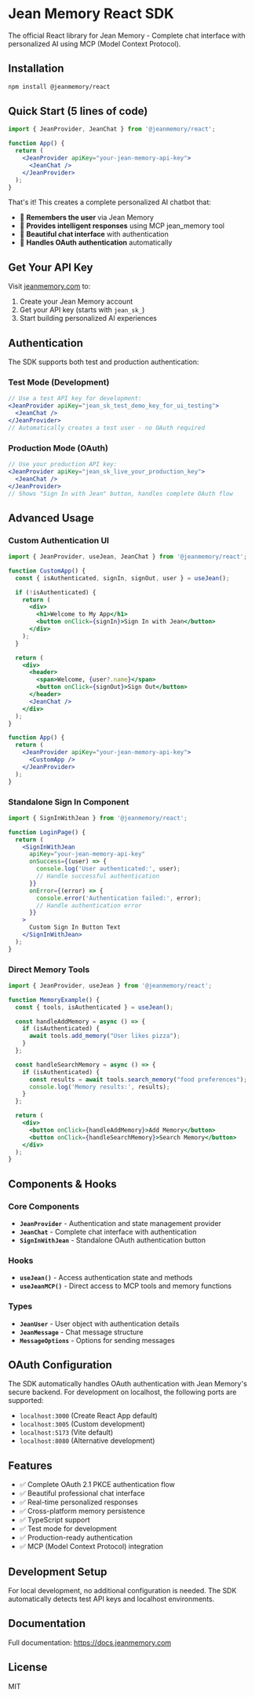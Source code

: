 # Jean Memory React SDK

The official React library for Jean Memory - Complete chat interface with personalized AI using MCP (Model Context Protocol).

## Installation

```bash
npm install @jeanmemory/react
```

## Quick Start (5 lines of code)

```jsx
import { JeanProvider, JeanChat } from '@jeanmemory/react';

function App() {
  return (
    <JeanProvider apiKey="your-jean-memory-api-key">
      <JeanChat />
    </JeanProvider>
  );
}
```

That's it! This creates a complete personalized AI chatbot that:
- 🧠 **Remembers the user** via Jean Memory
- 💬 **Provides intelligent responses** using MCP jean_memory tool  
- 🎯 **Beautiful chat interface** with authentication
- 🔐 **Handles OAuth authentication** automatically

## Get Your API Key

Visit [jeanmemory.com](https://jeanmemory.com) to:
1. Create your Jean Memory account
2. Get your API key (starts with `jean_sk_`)
3. Start building personalized AI experiences

## Authentication

The SDK supports both test and production authentication:

### Test Mode (Development)
```jsx
// Use a test API key for development:
<JeanProvider apiKey="jean_sk_test_demo_key_for_ui_testing">
  <JeanChat />
</JeanProvider>
// Automatically creates a test user - no OAuth required
```

### Production Mode (OAuth)
```jsx
// Use your production API key:
<JeanProvider apiKey="jean_sk_live_your_production_key">
  <JeanChat />
</JeanProvider>
// Shows "Sign In with Jean" button, handles complete OAuth flow
```

## Advanced Usage

### Custom Authentication UI
```jsx
import { JeanProvider, useJean, JeanChat } from '@jeanmemory/react';

function CustomApp() {
  const { isAuthenticated, signIn, signOut, user } = useJean();

  if (!isAuthenticated) {
    return (
      <div>
        <h1>Welcome to My App</h1>
        <button onClick={signIn}>Sign In with Jean</button>
      </div>
    );
  }

  return (
    <div>
      <header>
        <span>Welcome, {user?.name}</span>
        <button onClick={signOut}>Sign Out</button>
      </header>
      <JeanChat />
    </div>
  );
}

function App() {
  return (
    <JeanProvider apiKey="your-jean-memory-api-key">
      <CustomApp />
    </JeanProvider>
  );
}
```

### Standalone Sign In Component
```jsx
import { SignInWithJean } from '@jeanmemory/react';

function LoginPage() {
  return (
    <SignInWithJean 
      apiKey="your-jean-memory-api-key"
      onSuccess={(user) => {
        console.log('User authenticated:', user);
        // Handle successful authentication
      }}
      onError={(error) => {
        console.error('Authentication failed:', error);
        // Handle authentication error
      }}
    >
      Custom Sign In Button Text
    </SignInWithJean>
  );
}
```

### Direct Memory Tools
```jsx
import { JeanProvider, useJean } from '@jeanmemory/react';

function MemoryExample() {
  const { tools, isAuthenticated } = useJean();

  const handleAddMemory = async () => {
    if (isAuthenticated) {
      await tools.add_memory("User likes pizza");
    }
  };

  const handleSearchMemory = async () => {
    if (isAuthenticated) {
      const results = await tools.search_memory("food preferences");
      console.log('Memory results:', results);
    }
  };

  return (
    <div>
      <button onClick={handleAddMemory}>Add Memory</button>
      <button onClick={handleSearchMemory}>Search Memory</button>
    </div>
  );
}
```

## Components & Hooks

### Core Components
- **`JeanProvider`** - Authentication and state management provider
- **`JeanChat`** - Complete chat interface with authentication
- **`SignInWithJean`** - Standalone OAuth authentication button

### Hooks
- **`useJean()`** - Access authentication state and methods
- **`useJeanMCP()`** - Direct access to MCP tools and memory functions

### Types
- **`JeanUser`** - User object with authentication details
- **`JeanMessage`** - Chat message structure
- **`MessageOptions`** - Options for sending messages

## OAuth Configuration

The SDK automatically handles OAuth authentication with Jean Memory's secure backend. For development on localhost, the following ports are supported:
- `localhost:3000` (Create React App default)
- `localhost:3005` (Custom development)
- `localhost:5173` (Vite default)
- `localhost:8080` (Alternative development)

## Features

- ✅ Complete OAuth 2.1 PKCE authentication flow
- ✅ Beautiful professional chat interface
- ✅ Real-time personalized responses
- ✅ Cross-platform memory persistence
- ✅ TypeScript support
- ✅ Test mode for development
- ✅ Production-ready authentication
- ✅ MCP (Model Context Protocol) integration

## Development Setup

For local development, no additional configuration is needed. The SDK automatically detects test API keys and localhost environments.

## Documentation

Full documentation: https://docs.jeanmemory.com

## License

MIT